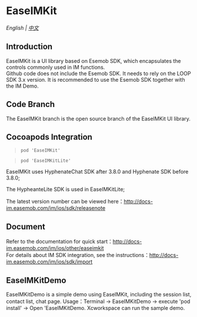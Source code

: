 # EaseIMKit

*English | [中文](README.md)*

## Introduction
EaseIMKit is a UI library based on Esemob SDK, which encapsulates the controls commonly used in IM functions.</br>
Github code does not include the Esemob SDK. It needs to rely on the LOOP SDK 3.x version. It is recommended to use the Esemob SDK together with the IM Demo.

## Code Branch
The EaseIMKit branch is the open source branch of the EaseIMKit UI library.

## Cocoapods Integration
>```
>pod 'EaseIMKit'
>```

>```
>pod 'EaseIMKitLite'
>```

EaseIMKit uses HyphenateChat SDK after 3.8.0 and Hyphenate SDK before 3.8.0;

The HypheanteLite SDK is used in EaseIMKitLite;

The latest version number can be viewed here：http://docs-im.easemob.com/im/ios/sdk/releasenote

## Document
Refer to the documentation for quick start：http://docs-im.easemob.com/im/ios/other/easeimkit</br>
For details about IM SDK integration, see the instructions：http://docs-im.easemob.com/im/ios/sdk/import

## EaseIMKitDemo 
EaseIMKitDemo is a simple demo using EaseIMKit, including the session list, contact list, chat page.
Usage：Terminal -> EaseIMKitDemo -> execute 'pod install' -> Open 'EaseIMKitDemo. Xcworkspace can run the sample demo.
